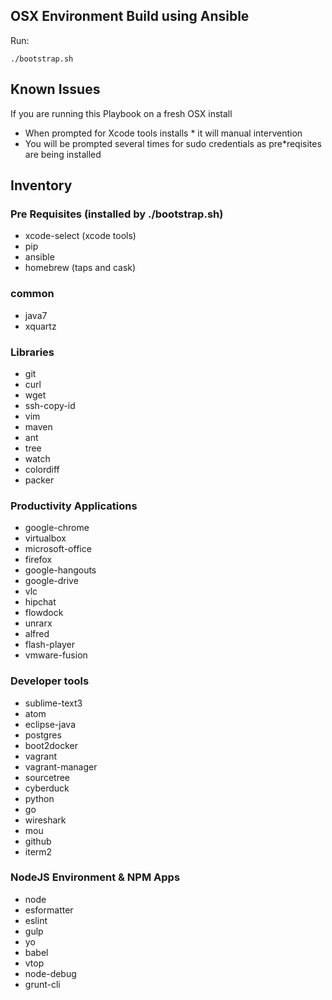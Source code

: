 ## OSX Environment Build using Ansible
Run:

```
./bootstrap.sh
```

## Known Issues
If you are running this Playbook on a fresh OSX install

* When prompted for Xcode tools installs * it will manual intervention
* You will be prompted several times for sudo credentials as pre*reqisites are being installed


## Inventory

### Pre Requisites (installed by ./bootstrap.sh)

* xcode-select (xcode tools)
* pip
* ansible
* homebrew (taps and cask)

### common

* java7
* xquartz

### Libraries

* git
* curl
* wget
* ssh-copy-id
* vim
* maven
* ant
* tree
* watch
* colordiff
* packer

### Productivity Applications

* google-chrome
* virtualbox
* microsoft-office
* firefox
* google-hangouts
* google-drive
* vlc
* hipchat
* flowdock
* unrarx
* alfred
* flash-player
* vmware-fusion

### Developer tools

* sublime-text3
* atom
* eclipse-java
* postgres
* boot2docker
* vagrant
* vagrant-manager
* sourcetree
* cyberduck
* python
* go
* wireshark
* mou
* github
* iterm2

### NodeJS Environment & NPM Apps

* node
* esformatter
* eslint
* gulp
* yo
* babel
* vtop
* node-debug
* grunt-cli
